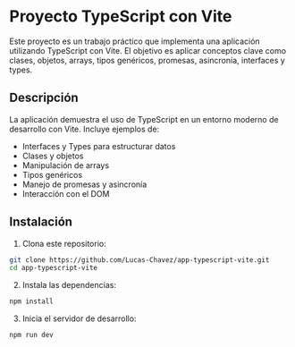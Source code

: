 
# Proyecto TypeScript con Vite

Este proyecto es un trabajo práctico que implementa una aplicación utilizando TypeScript con Vite. El objetivo es aplicar conceptos clave como clases, objetos, arrays, tipos genéricos, promesas, asincronía, interfaces y types.

## Descripción

La aplicación demuestra el uso de TypeScript en un entorno moderno de desarrollo con Vite. Incluye ejemplos de:

-   Interfaces y Types para estructurar datos
-   Clases y objetos
-   Manipulación de arrays
-   Tipos genéricos
-   Manejo de promesas y asincronía
-   Interacción con el DOM

## Instalación

1.  Clona este repositorio:
```bash
git clone https://github.com/Lucas-Chavez/app-typescript-vite.git
cd app-typescript-vite
```
2.  Instala las dependencias:
```bash
npm install
```
3.  Inicia el servidor de desarrollo:

```bash
npm run dev
```

